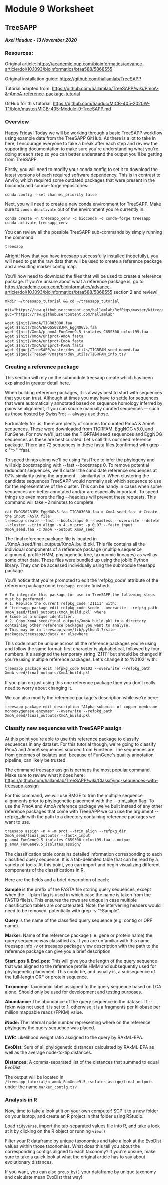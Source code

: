 # Module 9 Worksheet
## TreeSAPP
#### *Axel Hauduc - 13 November 2020*

### Resources:
Original article: https://academic.oup.com/bioinformatics/advance-article/doi/10.1093/bioinformatics/btaa588/5868555

Original installation guide: https://github.com/hallamlab/TreeSAPP

Tutorial adapted from: https://github.com/hallamlab/TreeSAPP/wiki/PmoA-&-AmoA-reference-package-tutorial

GitHub for this tutorial: https://github.com/hauduc/MICB-405-2020W-T1/blob/master/MICB-405-Module-9-TreeSAPP.md

### Overview
Happy Friday! Today we will be working through a basic TreeSAPP workflow using example data from the TreeSAPP GitHub. As there is a lot to take in here, I encourage everyone to take a break after each step and review the supporting documentation to make sure you're understanding what you're doing at each step so you can better understand the output you'll be getting from TreeSAPP. 

Firstly, you will need to modify your conda config to set it to download the latest versions of each required software dependency. This is in contrast to Anvi'o, which required some outdated packages that were present in the bioconda and source-forge repositories:
```
conda config --set channel_priority false
```

Next, you will need to create a new conda environment for TreeSAPP. Make sure to ```conda deactivate``` out of the environment you're currently in.

```
conda create -n treesapp_cenv -c bioconda -c conda-forge treesapp
conda activate treesapp_cenv
```

You can review all the possible TreeSAPP sub-commands by simply running the command:
```
treesapp
```

Alright! Now that you have treesapp successfully installed (hopefully), you will need to get the raw data that will be used to create a reference package and a resulting marker contig map.

You'll now need to download the files that will be used to create a reference package. If you're unsure about what a reference package is, go to https://academic.oup.com/bioinformatics/advance-article/doi/10.1093/bioinformatics/btaa588/5868555 section 2 and review!
```
mkdir ~/treesapp_tutorial && cd ~/treesapp_tutorial

nit="https://raw.githubusercontent.com/hallamlab/RefPkgs/master/Nitrogen_metabolism/Nitrification"
guc="https://raw.githubusercontent.com/hallamlab"

wget ${nit}/XmoA/TIGR03080.faa
wget ${nit}/XmoA/ENOG5028JPK_EggNOGv5.faa
wget ${nit}/XmoA/p_amoA_FunGene9.5_isolates_C65S300_uclust99.faa
wget ${nit}/XmoA/uniprot-AmoA.fasta
wget ${nit}/XmoA/uniprot-EmoA.fasta
wget ${nit}/XmoA/uniprot-PxmA.fasta
wget ${guc}/TreeSAPP/master/dev_utils/TIGRFAM_seed_named.faa
wget ${guc}/TreeSAPP/master/dev_utils/TIGRFAM_info.tsv
```

### Creating a reference package
This section will rely on the submodule treesapp create which has been explained in greater detail here.

When building reference packages, it is always best to start with sequences that you can trust. Although at times you may have to settle for sequences that were automatically annotated based on sequence homology inferred by pairwise alignment, if you can source manually curated sequences -- such as those hosted by SwissProt -- always use those.

Fortunately for us, there are plenty of sources for curated PmoA & AmoA sequences. These were downloaded from TIGRFAM, EggNOG v5.0, and FunGene. For now we'll just use the TIGRFAM seed sequences and EggNOG sequences as these are best curated. Let's call this our seed reference package. There are 72 sequences in these fasta files (confirmed with grep -c "^>" *faa).

To speed things along we'll be using FastTree to infer the phylogeny and will skip bootstrapping with --fast --bootstraps 0. To remove potential redundant sequences, we'll cluster the candidate reference sequences at 97% similarity using the argument --similarity/-p. When clustering the candidate sequences TreeSAPP would normally ask which sequence to use for the representative of the cluster. This can be handy in cases when some sequences are better annotated and/or are especially important. To speed things up even more the flag --headless will prevent these requests. This command will take ~2 minutes to complete.

```
cat ENOG5028JPK_EggNOGv5.faa TIGR03080.faa > XmoA_seed.faa  # Create the input FASTA file
treesapp create --fast --bootstraps 0 --headless --overwrite --delete --cluster --trim_align -n 4 -m prot -p 0.97 --fastx_input XmoA_seed.faa -c XmoA --output XmoA_seed
```

The final reference package file is located in ./XmoA_seed/final_outputs/XmoA_build.pkl. This file contains all the individual components of a reference package (multiple sequence alignment, profile HMM, phylogenetic tree, taxonomic lineages) as well as some other data. These files were bundled up using the joblib Python library. They can be accessed individually using the submodule treesapp package.

You'll notice that you're prompted to edit the 'refpkg_code' attribute of the reference package once ```treesapp create``` finished:

```
# To integrate this package for use in TreeSAPP the following steps must be performed:
# 1. Replace the current refpkg_code 'Z1111' with:
# `treesapp package edit refpkg_code $code --overwrite --refpkg_path XmoA_seed/final_outputs/XmoA_build.pkl` where 
# $code is a unique identifier.
# 2. Copy XmoA_seed/final_outputs/XmoA_build.pkl to a directory containing other reference packages you want to analyse. 
# This may be in treesapp_venv/lib/python3.7/site-packages/treesapp//data/ or elsewhere
```

This code must be unique across all the reference packages you're using and follow the same format: first character is alphabetical, followed by four numbers. It's assigned the temporary string 'Z1111' but should be changed if you're using multiple reference packages. Let's change it to 'N0102' with:

```
treesapp package edit refpkg_code N0102 --overwrite --refpkg_path XmoA_seed/final_outputs/XmoA_build.pkl
```

If you plan on just using this one reference package then you don't really need to worry about changing it.

We can also modify the reference package's description while we're here:

```
treesapp package edit description "Alpha subunits of copper membrane monooxygenase enzymes" --overwrite --refpkg_path XmoA_seed/final_outputs/XmoA_build.pkl
```

### Classify new sequences with TreeSAPP assign
At this point you're able to use this reference package to classify sequences in any dataset. For this tutorial though, we're going to classify PmoA and AmoA sequences sourced from FunGene. The sequences are from genomes of isolates and, because of FunGene's quality annotation pipeline, can likely be trusted.

The command treesapp assign is perhaps the most popular command. Make sure to review what it does here: https://github.com/hallamlab/TreeSAPP/wiki/Classifying-sequences-with-treesapp-assign

For this command, we will use BMGE to trim the multiple sequence alignments prior to phylogenetic placement with the --trim_align flag. To use the PmoA and AmoA reference package we've built instead of any other reference packages that come with TreeSAPP we can use the argument --refpkg_dir with the path to a directory containing reference packages we want to use.

```
treesapp assign -n 4 -m prot --trim_align --refpkg_dir XmoA_seed/final_outputs/ --fastx_input p_amoA_FunGene9.5_isolates_C65S300_uclust99.faa --output p_amoA_FunGene9.5_isolates_assign/
```

The classification table contains detailed information corresponding to each classified query sequence. It is a tab-delimited table that can be read by a variety of tools. At this point, you can import and begin visualizing different components of the classifications in R.

Here are the fields and a brief description of each:

**Sample** is the prefix of the FASTA file storing query sequences, except when the --fpkm flag is used in which case the name is taken from the FASTQ file(s). This ensures the rows are unique in case multiple classification tables are concatenated. Note: the intervening headers would need to be removed, potentially with grep -v "^Sample".

**Query** is the name of the classified query sequence (e.g. contig or ORF name).

**Marker:** Name of the reference package (i.e. gene or protein name) the query sequence was classified as. If you are unfamiliar with this name, treesapp info -v or treesapp package view description with the path to the reference package can give you a brief description.

**Start_pos & End_pos:** This will give you the length of the query sequence that was aligned to the reference profile HMM and subsequently used for phylogenetic placement. This could be, and usually is, a subsequence of the full-length ORF or protein sequence.

**Taxonomy:** Taxonomic label assigned to the query sequence based on LCA alone. Should only be used for development and testing purposes.

**Abundance:** The abundance of the query sequence in the dataset. If --fpkm was not used it is set to 1, otherwise it is a fragments per kilobase per million mappable reads (FPKM) value.

**iNode:** The internal node number representing where on the reference phylogeny the query sequence was placed.

**LWR:** Likelihood weight ratio assigned to the query by RAxML-EPA.

**EvoDist:** Sum of all phylogenetic distances calculated by RAxML-EPA as well as the average node-to-tip distances.

**Distances:** A comma-separated list of the distances that summed to equal EvoDist

The output will be located in ```/treesapp_tutorial/p_amoA_FunGene9.5_isolates_assign/final_outputs``` under the name ```marker_contig.tsv```

### Analysis in R

Now, time to take a look at it on your own computer! SCP it to a new folder on your laptop, and create an R project in that folder using RStudio.

Load ```tidyverse```, import the tab-separated values file into R, and take a look at it by clicking on the R object or running ```view()```

Filter your R dataframe by unique taxonomies and take a look at the EvoDist values within those taxonomies. What does this tell you about the corresponding contigs aligned to each taxonomy? If you're unsure, make sure to take a quick look at what the original article has to say about evolutionary distances.

If you want, you can alse ```group_by()``` your dataframe by unique taxonomy and calculate mean EvoDist that way!
